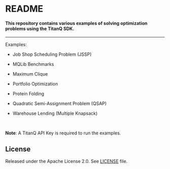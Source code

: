 # README

#### This repository contains various examples of solving optimization problems using the TitanQ SDK.
--------------------------------------------------------------------------------


Examples:

- Job Shop Scheduling Problem (JSSP)

- MQLib Benchmarks

- Maximum Clique

- Portfolio Optimization

- Protein Folding

- Quadratic Semi-Assignment Problem (QSAP)
  
- Warehouse Lending (Multiple Knapsack)

&nbsp;

**Note**: A TitanQ API Key is required to run the examples.


## License

Released under the Apache License 2.0. See [LICENSE](LICENSE) file.
